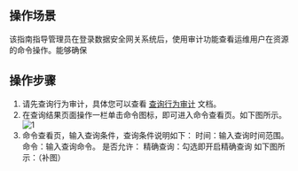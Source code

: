 ## 操作场景
该指南指导管理员在登录数据安全网关系统后，使用审计功能查看运维用户在资源的命令操作。能够确保




## 操作步骤

1. 请先查询行为审计，具体您可以查看 [查询行为审计]() 文档。
2. 在查询结果页面操作一栏单击命令图标，即可进入命令查看页。如下图所示。
![1](https://main.qcloudimg.com/raw/32e476f81627592a9ede767d893bdcc2.png)
3. 命令查看页，输入查询条件，查询条件说明如下：
时间：输入查询时间范围。
命令：输入查询命令。
是否允许：
精确查询：勾选即开启精确查询
如下图所示：（补图）

